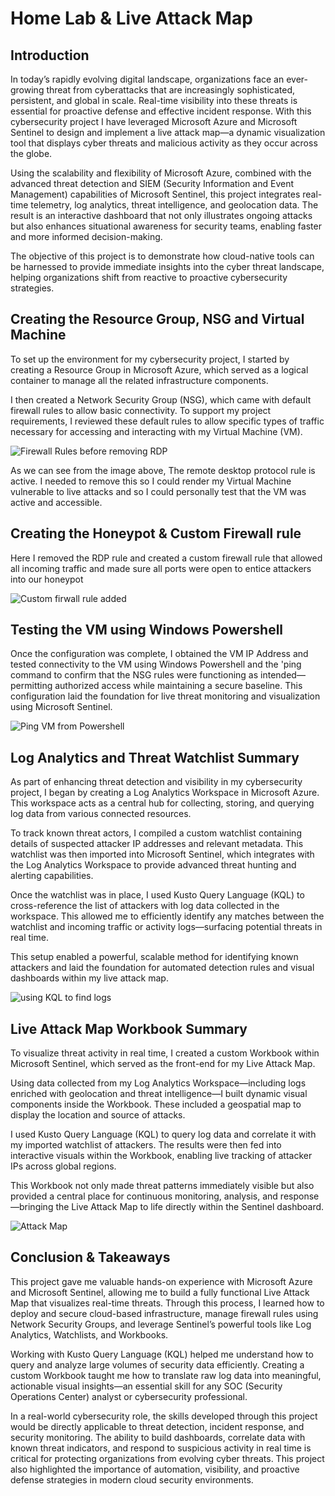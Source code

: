 <h1>Home Lab & Live Attack Map</h1>

<h2>Introduction</h2>

In today’s rapidly evolving digital landscape, organizations face an ever-growing threat from cyberattacks that are increasingly sophisticated, persistent, and global in scale. Real-time visibility into these threats is essential for proactive defense and effective incident response. With this cybersecurity project I have leveraged Microsoft Azure and Microsoft Sentinel to design and implement a live attack map—a dynamic visualization tool that displays cyber threats and malicious activity as they occur across the globe.

Using the scalability and flexibility of Microsoft Azure, combined with the advanced threat detection and SIEM (Security Information and Event Management) capabilities of Microsoft Sentinel, this project integrates real-time telemetry, log analytics, threat intelligence, and geolocation data. The result is an interactive dashboard that not only illustrates ongoing attacks but also enhances situational awareness for security teams, enabling faster and more informed decision-making.

The objective of this project is to demonstrate how cloud-native tools can be harnessed to provide immediate insights into the cyber threat landscape, helping organizations shift from reactive to proactive cybersecurity strategies.


<h2>Creating the Resource Group, NSG and Virtual Machine</h2>

To set up the environment for my cybersecurity project, I started by creating a Resource Group in Microsoft Azure, which served as a logical container to manage all the related infrastructure components.

I then created a Network Security Group (NSG), which came with default firewall rules to allow basic connectivity. To support my project requirements, I reviewed these default rules to allow specific types of traffic necessary for accessing and interacting with my Virtual Machine (VM).

![Firewall Rules before removing RDP](https://github.com/user-attachments/assets/f4a3364b-4e7a-40c4-8e39-151c35f1e095)


As we can see from the image above, The remote desktop protocol rule is active. I needed to remove this so I could render my Virtual Machine vulnerable to live attacks and so I could personally test that the VM was active and accessible.

<h2>Creating the Honeypot & Custom Firewall rule</h2>

Here I removed the RDP rule and created a custom firewall rule that allowed all incoming traffic and made sure all ports were open to entice attackers into our honeypot 

![Custom firwall rule added](https://github.com/user-attachments/assets/71488421-4557-4b0e-986f-c79935f4239a)

<h2>Testing the VM using Windows Powershell</h2>


Once the configuration was complete, I obtained the VM IP Address and tested connectivity to the VM using Windows Powershell and the 'ping command to confirm that the NSG rules were functioning as intended—permitting authorized access while maintaining a secure baseline. This configuration laid the foundation for live threat monitoring and visualization using Microsoft Sentinel.

![Ping VM from Powershell](https://github.com/user-attachments/assets/343753dc-a00a-45c0-be65-d295a7d35d8a)

<h2>Log Analytics and Threat Watchlist Summary</h2>
As part of enhancing threat detection and visibility in my cybersecurity project, I began by creating a Log Analytics Workspace in Microsoft Azure. This workspace acts as a central hub for collecting, storing, and querying log data from various connected resources.

To track known threat actors, I compiled a custom watchlist containing details of suspected attacker IP addresses and relevant metadata. This watchlist was then imported into Microsoft Sentinel, which integrates with the Log Analytics Workspace to provide advanced threat hunting and alerting capabilities.

Once the watchlist was in place, I used Kusto Query Language (KQL) to cross-reference the list of attackers with log data collected in the workspace. This allowed me to efficiently identify any matches between the watchlist and incoming traffic or activity logs—surfacing potential threats in real time.

This setup enabled a powerful, scalable method for identifying known attackers and laid the foundation for automated detection rules and visual dashboards within my live attack map.

![using KQL to find logs](https://github.com/user-attachments/assets/d1cee703-06a0-452d-ac5a-4ba3550c6763)

<h2>Live Attack Map Workbook Summary</h2>

To visualize threat activity in real time, I created a custom Workbook within Microsoft Sentinel, which served as the front-end for my Live Attack Map.

Using data collected from my Log Analytics Workspace—including logs enriched with geolocation and threat intelligence—I built dynamic visual components inside the Workbook. These included a geospatial map to display the location and source of attacks.

I used Kusto Query Language (KQL) to query log data and correlate it with my imported watchlist of attackers. The results were then fed into interactive visuals within the Workbook, enabling live tracking of attacker IPs across global regions.

This Workbook not only made threat patterns immediately visible but also provided a central place for continuous monitoring, analysis, and response—bringing the Live Attack Map to life directly within the Sentinel dashboard.

![Attack Map](https://github.com/user-attachments/assets/d90c74df-da8c-40ea-bffd-a22932e896fb)


<h2>Conclusion & Takeaways</h2>

This project gave me valuable hands-on experience with Microsoft Azure and Microsoft Sentinel, allowing me to build a fully functional Live Attack Map that visualizes real-time threats. Through this process, I learned how to deploy and secure cloud-based infrastructure, manage firewall rules using Network Security Groups, and leverage Sentinel’s powerful tools like Log Analytics, Watchlists, and Workbooks.

Working with Kusto Query Language (KQL) helped me understand how to query and analyze large volumes of security data efficiently. Creating a custom Workbook taught me how to translate raw log data into meaningful, actionable visual insights—an essential skill for any SOC (Security Operations Center) analyst or cybersecurity professional.

In a real-world cybersecurity role, the skills developed through this project would be directly applicable to threat detection, incident response, and security monitoring. The ability to build dashboards, correlate data with known threat indicators, and respond to suspicious activity in real time is critical for protecting organizations from evolving cyber threats. This project also highlighted the importance of automation, visibility, and proactive defense strategies in modern cloud security environments.



